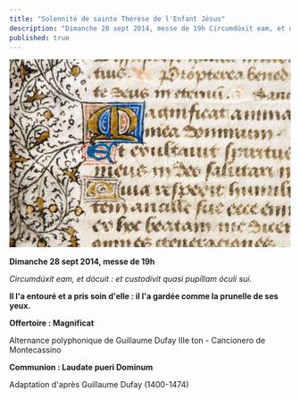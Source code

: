 ```yaml
---
title: "Solennité de sainte Thérèse de l'Enfant Jésus"
description: "Dimanche 28 sept 2014, messe de 19h Circumdúxit eam, et dócuit : et custodívit quasi pupíllam óculi sui. Il l’a entouré et a pris soin d’elle : il l’a gardée comme la prunelle de ses yeux. Offertoire : Magnificat Alternance polyphonique de Guillaume Dufay..."
published: true
---
```



![](/images/2014-09-28-magnificat.jpg)

**Dimanche 28 sept 2014, messe de 19h**

*Circumdúxit eam, et dócuit : et custodívit quasi pupíllam óculi sui.*

**Il l'a entouré et a pris soin d'elle : il l'a gardée comme la prunelle de ses yeux.**

**Offertoire : Magnificat**

Alternance polyphonique de Guillaume Dufay IIIe ton - Cancionero de Montecassino

**Communion : Laudate pueri Dominum**

Adaptation d'après Guillaume Dufay (1400-1474)